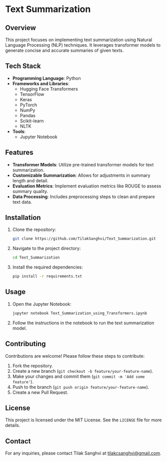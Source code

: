 # Text Summarization

## Overview
This project focuses on implementing text summarization using Natural Language Processing (NLP) techniques. It leverages transformer models to generate concise and accurate summaries of given texts.

## Tech Stack
- **Programming Language**: Python
- **Frameworks and Libraries**:
  - Hugging Face Transformers
  - TensorFlow
  - Keras
  - PyTorch
  - NumPy
  - Pandas
  - Scikit-learn
  - NLTK
- **Tools**:
  - Jupyter Notebook

## Features
- **Transformer Models**: Utilize pre-trained transformer models for text summarization.
- **Customizable Summarization**: Allows for adjustments in summary length and detail.
- **Evaluation Metrics**: Implement evaluation metrics like ROUGE to assess summary quality.
- **Data Processing**: Includes preprocessing steps to clean and prepare text data.

## Installation
1. Clone the repository:
    ```bash
    git clone https://github.com/TilakSanghvi/Text_Summarization.git
    ```
2. Navigate to the project directory:
    ```bash
    cd Text_Summarization
    ```
3. Install the required dependencies:
    ```bash
    pip install -r requirements.txt
    ```

## Usage
1. Open the Jupyter Notebook:
    ```bash
    jupyter notebook Text_Summarization_using_Transformers.ipynb
    ```
2. Follow the instructions in the notebook to run the text summarization model.

## Contributing
Contributions are welcome! Please follow these steps to contribute:
1. Fork the repository.
2. Create a new branch (`git checkout -b feature/your-feature-name`).
3. Make your changes and commit them (`git commit -m 'Add some feature'`).
4. Push to the branch (`git push origin feature/your-feature-name`).
5. Create a new Pull Request.

## License
This project is licensed under the MIT License. See the `LICENSE` file for more details.

## Contact
For any inquiries, please contact Tilak Sanghvi at [tilakcsanghvi@gmail.com](mailto:tilakcsanghvi@gmail.com).

